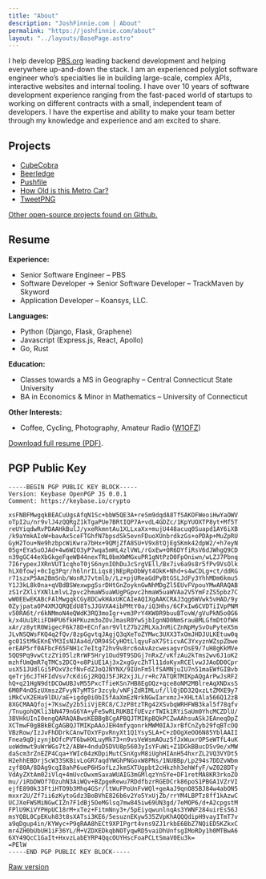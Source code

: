 ```yaml
---
title: "About"
description: "JoshFinnie.com | About"
permalink: "https://joshfinnie.com/about"
layout: "../layouts/BasePage.astro"
---
```


I help develop <a href="https://pbs.org" target="_blank">PBS.org</a> leading backend development and helping everywhere up-and-down the stack.
I am an experienced polyglot software engineer who’s specialties lie in building large-scale, complex APIs,
interactive websites and internal tooling. I have over 10 years of software development experience ranging from
the fast-paced world of startups to working on different contracts with a small, independent team of
developers. I have the expertise and ability to make your team better through my knowledge and experience
and am excited to share.

## Projects

- [CubeCobra](https://cubecobra.com)
- [Beerledge](https://www.beerledge.com/ledges/)
- [Pushfile](https://www.npmjs.org/package/pushfile)
- [How Old is this Metro Car?](http://www.howoldisthismetrocar.com)
- [TweetPNG](https://tweetpng.com)

<a href="https://github.com/joshfinnie?tab=repositories" class="center" target="_blank" rel="noopener noreferrer">
    Other open-source projects found on Github.
</a>

## Resume

**Experience:**<br />

- Senior Software Engineer &#8211; PBS
- Software Developer -> Senior Software Developer &#8211; TrackMaven by Skyword
- Application Developer &#8211; Koansys, LLC.

**Languages:**<br />

- Python (Django, Flask, Graphene)
- Javascript (Express.js, React, Apollo)
- Go, Rust

**Education:**<br />

- Classes towards a MS in Geography &#8211; Central Connecticut State University
- BA in Economics &amp; Minor in Mathematics &#8211; University of Connecticut<br />

**Other Interests:**<br />

- Coffee, Cycling, Photography,
  Amateur Radio (<a href="http://www.qrz.com/db/W1OFZ" target="_blank" rel="noopener noreferrer">W1OFZ</a>)

<a href="/assets/docs/resume.pdf" class="center" target="_blank" rel="noopener noreferrer">Download full resume (PDF)</a>.

## PGP Public Key

```
-----BEGIN PGP PUBLIC KEY BLOCK-----
Version: Keybase OpenPGP JS 0.0.1
Comment: https://keybase.io/crypto

xsFNBFMwgqkBEACuUgsAfqN1Sc+bbW5QE3A+reSm9dqdA8TfSAKOFWeoiHwYaOWV
oTpI2u/nr9vlJ4zQQRgZ1kTgaPUe7BRtIQP7A+vdL4GDZc/1KpYUOXTP8yt+Mf5T
reUYiqdwRvPDAAHkBulJ/yxeRkmntAu1XLLxaXx+mujU448acuq0Suapd1AY6iXB
/k9aYmkAIoW+bavAx5ceFTGhfN7bpsdSk5evnFDuoXUnbrdkzGs+oPDAp+MuZpRU
GyH2Tou+Ne9hzbpcWiKwra7bHx+9QMjZfA8SU+V9x8tQjEgSKmk42dpW2/+h7eyN
05g+EYa5uOJAd+4w6WIO3yP7wqa5mHL4zlVWL/rGxEw+OR6DYfiRsV6dJWhgQ9CD
n39gGC44eXbGkgeFqeWB44nexTRL0bmXWMGxuPR1gNtPzD0FpOniwn/wLZJ7Pbnq
7I6rypexJXRnVUT1cqhoT0jS6nynIOhDuJcSrgVEll/Bx7iv6a9s8r5fPv9VsOlk
hLX0fowj+0cIg3Pqr/h6lnrILiqs8jNEpRpObWyt4OkK+Nhd+s4wCDLg+ct/ddRG
r71szxP5Am2BmSnb/WonRJ7vtmlb//Lz+pjUReaGdPyBtGSLJdFy3YhhMDm6kmuS
Y1J3kL8k0na+qVBdBSWexwpgSsrDHtGnZoyknGwNhMDgZl5EUvFVpouYMwARAQAB
zS1rZXliYXNlLmlvL2pvc2hmaW5uaWUgPGpvc2hmaW5uaWVAa2V5YmFzZS5pbz7C
wW0EEwEKABcFAlMwgqkCGy8DCwkHAxUKCAIeAQIXgAAKCRAJ3qg6WVwk5vHAD/9y
0ZyjpataOP4XMJQRQEdU8TsJJGVXA4ibPMtY0a/iQ3Hhs/6CFxIw6CVDTiIVpPNM
v50RA6t/r6kNMmoN4eQWdK3RQ3moIgr+vm3PrY4KW8R9buuBTovW/gVuPkN5o0G6
k/x4Uu1RiiFDHPU6fkHPKuzm3oZOvJmasR0YwSjbIgnND0NmSrauBMLGfmDtOfWH
xAr/z8ytR0WigecF6k78D+ECnfanr9VltZ7b22MLXaJnMiCZnNpMySvOuPyteX5m
JLvNSQWsFKQ4q2fQv/8zpGgvtqJAgjQ3qXeToZYMwc3UXX3TxOmJHDJULKEtuw0q
gc01StMkEKnEYM3IsNJAa4d/OR94SCyHOtLlqyuFaX7SticvAC3YxyznWZspZbwe
erEAP5rf0AFbcF65FNH1c7eItg72hv9v8rc6oAvAzcwesagvrOsE9/7uH8gKkMVe
5QQ9Pq9vwCtzZYi05lzRrWF5Hry1Oud9T9SDGj7nRxZ/vKfzAu2kTms2wv6J1oK2
mzhfUmQmR7qTMCs2DCQ+o8PiUE1Aj3x2xgGycZhTl11doKyxRCElvwJJAoDD0Cpr
usX51JUdlGi5POxV3cfNvFdZJoQJNYNX/9IUnFm5lfSAMNjuIU7n51maEWfGIBvb
qeTrj6cJTHFIdVsv7cKdiGj2RQQJ5FJR2xjJL/r+Rc7ATQRTMIKpAQgArPwJsRF2
hQ+q21HgN9dtDCOwUBJvM55PxcTfieKSn7HB8EgOQz+qce8oNM2MBlreAqXNDxsS
6M0P4nOSzUXmszZFvyN7yMTSr3zcyb/vNFjZdRIMLuf/llQjDD32QxzLtZMXE9y7
iMkCvX2EHa9lDU/aE+igdg0i0bI5fAaXmEzNrkNGwIarxmzJ+XHLtAla566Q12zB
8XGCMAAQfoj+7KswZy2b5iiVjERC8/CJzP8tzTRg42XSvbqWRHFWB3kal5f78qfv
/TnugohQKli3bN479nG6YA+yFe5wRLRUKBIfUEvzrTWIk1RYiSaUm0YhcMCZDlU/
3BVHkUInI0engQARAQABwsKEBBgBCgAPBQJTMIKpBQkPCZwAAhsuASkJEAneqDpZ
XCTmwF0gBBkBCgAGBQJTMIKpAAoJEH4mfyqonrkMWM0IAJxrBfCnZyb29fqBTcOQ
VBzRow/IzJvFhDDrkCAnwTOxYFpvRnyXt1Q1YsySLA+C+zDOgXeOO6N85YblAAII
Fnea9qDjzynjbOfcPVT6bwHXLuyMk73+n9vsVeWsmAOuz5fJxWuxrOPSeWTfL4uK
uoWdmwt9uWrWGs7t2/ABW+4nduD5DVU8p5603yIsYFuWi+Z1DGkBBucDSv9e/xMW
daScm3rZnEZP4Cqa+YWIc04zKDpiMutCSnXgvM8iUghHIAnH54hxrZL2VQ3VYDt5
H2ehhEBDrjScW33SKBivLoGR7aqdYWGhPNGoxW8PNs/1NUBBp/Lp294s7DDZvWbm
zyf80A/8DAg9cqI8ahP6ueP6HSofLzJkmSXTUgpbt2cHkzhh3ehWfyF/wZ028DTy
VdAyZXtAm02iVlq+4mUvcOwxmSaxaWUAIG3mGMlqzYnSYe+DF1retMA8KR3rkoZO
mu//iRbDWOf7OzuhN3AiWQv+BZpgeRewu7RDdfbzrRGEDCrk86poS1PBGA1VZrVI
ejfE890k33FtiHTO9b3Mhq4GSr/ltWuFPoUnFvWQl+geAaJ9qnO85BJ84w4abON5
mxxr2U/Zf7ii6zKytoGdz3BoBVhE826b6v2Yo5YxUjZb/rrYM4LBPTz8ff1kAzwC
UCJXeFWSMiNGwCIZn7F1dBj5OeMGlsq7mw845iw69UN3gd/7eMOP6/d+A2cpgstM
FPlU9KiVYPHpUC18rM+xTez+FitmNny3+/5pEiyqwunlnqAs3YWNF284uirEs56J
msYQBL0CpEKuh83t8sXATsi3KE6/5esuznEKyw535ZVpKhAQQQdipH9vayITmT7v
a9qDgup4in/KYWyc+P9gRAA8hECt9XPIPgrt4vns9ZJ1rkbE6BbZ7NQiED5KZkxC
mr4ZH0bUbUH1iF36YL/M+VZDXEDkqbNOTyqwRD5vaiDhUnfsgIMoRDy1h0MTBwA6
6XY49QcC1GaIt+HxvzLabEYRP4QqcOUYHscFoaPCLtSmaV0Eu3k=
=PElW
-----END PGP PUBLIC KEY BLOCK-----
```

<p>
    <a
        href="//keybase.io/joshfinnie/key.asc"
        target="_blank"
        rel="noopener noreferrer">
        Raw version
    </a>
</p>
